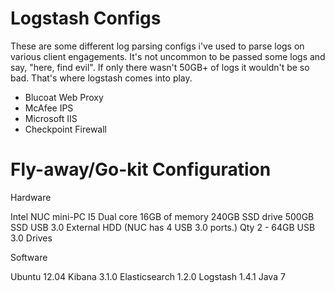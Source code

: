 Logstash Configs 
=================

These are some different log parsing configs i've used to parse logs on various client engagements. It's not uncommon to be passed some logs and say, "here, find evil". If only there wasn't 50GB+ of logs it wouldn't be so bad. That's where logstash comes into play.

- Blucoat Web Proxy
- McAfee IPS
- Microsoft IIS
- Checkpoint Firewall

Fly-away/Go-kit Configuration
==============================

Hardware

Intel NUC mini-PC
I5 Dual core
16GB of memory
240GB SSD drive
500GB SSD USB 3.0 External HDD (NUC has 4 USB 3.0 ports.)
Qty 2 - 64GB USB 3.0 Drives

Software

Ubuntu 12.04
Kibana 3.1.0
Elasticsearch 1.2.0
Logstash 1.4.1
Java 7